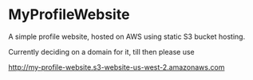 # MyProfileWebsite
A simple profile website, hosted on AWS using static S3 bucket hosting.

Currently deciding on a domain for it, till then please use

http://my-profile-website.s3-website-us-west-2.amazonaws.com
